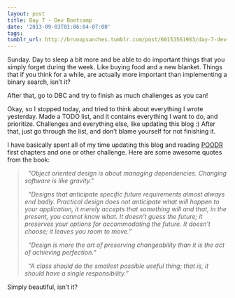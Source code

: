 ```yaml
---
layout: post
title: Day 7 - Dev Bootcamp
date: '2013-09-03T01:06:04-07:00'
tags: 
tumblr_url: http://brunopsanches.tumblr.com/post/60153561983/day-7-dev-bootcamp
---
```

<p>Sunday. Day to sleep a bit more and be able to do important things that you simply forget during the week. Like buying food and a new blanket. Things that if you think for a while, are actually more important than implementing a binary search, isn&#8217;t it?</p>
<p>After that, go to DBC and try to finish as much challenges as you can!</p>
<p>Okay, so I stopped today, and tried to think about everything I wrote yesterday. Made a TODO list, and it contains everything I want to do, and prioritize. Challenges and everything else, like updating this blog :) After that, just go through the list, and don&#8217;t blame yourself for not finishing it.</p>
<p>I have basically spent all of my time updating this blog and reading <a href="http://www.poodr.com/">POODR</a> first chapters and one or other challenge. Here are some awesome quotes from the book:</p>
<blockquote>
<p>  <em>"Object oriented design is about managing dependencies. Changing software is like gravity."</em></p>
<p><em>  &#8220;Designs that anticipate specific future requirements almost always end badly. Practical design does not anticipate what will happen to your application, it merely accepts that something will and that, in the present, you cannot know what. It doesn’t guess the future; it preserves your options for accommodating the future. It doesn’t choose; it leaves you room to move.&#8221;</em></p>
<p><em>  &#8220;Design is more the art of preserving changeability than it is the act of achieving perfection.&#8221;</em></p>
<p><em>  &#8220;A class should do the smallest possible useful thing; that is, it should have a single responsibility.&#8221;</em></p>
</blockquote>

<p>Simply beautiful, isn&#8217;t it?</p>
